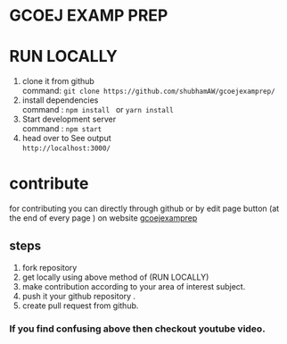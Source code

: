 # GCOEJ EXAMP PREP

# RUN LOCALLY 
1. clone it from github<br>command: ```git clone https://github.com/shubhamAW/gcoejexamprep/```
2. install dependencies <br> command : ```npm install ``` or ```yarn install```
3. Start development server <br> command : ```npm start```
4. head over to See output <br>```http://localhost:3000/``` 

# contribute
for contributing you can directly through github or by edit page button (at the end of every page ) on website
[gcoejexamprep](https://gcoejexamprep-shubhamaw.vercel.app/)

## steps 
1. fork repository
2. get locally using above method of (RUN LOCALLY) 
3. make contribution according to your area of interest subject.
4. push it your github repository .
5. create pull request from github.

### If you find confusing above then checkout youtube video.
